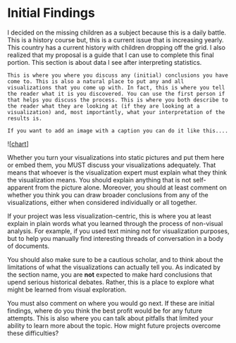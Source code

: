 # Initial Findings



I decided on the missing children as a subject because this is a daily battle. This is a history course but, this is a current issue that is increasing yearly. This country has a current history with children dropping off the grid. I also realized that my proposal is a guide that I can use to complete this final portion. 
This section is about data I see after interpreting statistics.




	This is where you where you discuss any (initial) conclusions you have come to. This is also a natural place to put any and all visualizations that you come up with. In fact, this is where you tell the reader what it is you discovered. You can use the first person if that helps you discuss the process. This is where you both describe to the reader what they are looking at (if they are looking at a visualization) and, most importantly, what your interpretation of the results is.

	If you want to add an image with a caption you can do it like this....


![[chart](https://chart-builder.data.world/?s=N4IgbgpgTgzglgewHYgFwEYA0IA2CDGAhgC6IqqgwSFT4AWaIA-IQOYRKkAmAvAFaEAthBisohAJ4AyLiUJVuPQXBjwkrALT04OLlA4a4SDcToQNAVxhSAjhegSeAZQCiAGRcBhACoBSAEwADAEAgr6BIQBiAEoA8gCyAYHCXHA01FwShPikkERUMAD6AO5wpoX4ONRIEFyFZnCsdMSFYIQ49rb2UBKFxBIADhDOAIpuIAC+2PjIAGaNaKCkxFWMABKEkAAEAJoIFltOEBxb8RBMW95mpzoA1lueNMTIWwDScFwwINiCNLeM+DgtFW2A4M1S6i+qAA2qBCh80IFsPMILpGMpVEZWLMoAhBDBiCQIN8QPRCEgajhGAAPEn9IaMQgWZ4kgBGRjQs3aVGwbDEEFYRLQSAsOBw2AAXtAEGhiFB7NgYERVqhcEZqFASTAEFBiIylRwIaw6XBhABVJBlYWi8UgbW6yJwVFca1iqZwhEYZFOtGqjFqbG4wSA-okskU1GMCR0wbE1VMlnYdnkLk4HkgPn6QXEOMisWS6Wy+UQRXKuNqmo0LU6vXxg1II0m82W2t52324iO52unDukDwl2ofze7uq7S6eawYhIITE6Z0cmUgEIPCa7D08sJmVJjmoVPpzMCoWoNsF3FFhV2suMHDqquKmv6-CGrFNiAWq0nm0Ph0+wdtvsBzQABmEdfVPUkFwjKlVVpddY0ZZltxAZNOW5EsM1Yfls1zb8QClc9UDlS8lXactb0rNc7UfOtnwbV911Nd8Wx7H9Oz-HtAM9AAWMDB0gnQuEnAkZ2EMMoKXMcVx1GMGXjJC2V3fcMMPHDWPwwsiOLUsyJvO8qI7J8X3UN8P1bPCOy7cCbQmABdH5yQsdonCGfB1NKLhTHUhomnMt0JiAA)]


Whether you turn your visualizations into static pictures and put them here or embed them, you MUST discuss your visualizations adequately. That means that whoever is the visualization expert must explain what they think the visualization means. You should explain anything that is not self-apparent from the picture alone. Moreover, you should at least comment on whether you think you can draw broader conclusions from any of the visualizations, either when considered individually or all together.

If your project was less visualization-centric, this is where you at least explain in plain words what you learned through the process of non-visual analysis. For example, if you used text mining not for visualization purposes, but to help you manually find interesting threads of conversation in a body of documents.

You should also make sure to be a cautious scholar, and to think about the limitations of what the visualizations can actually tell you. As indicated by the section name, you are **not** expected to make hard conclusions that upend serious historical debates. Rather, this is a place to explore what might be learned from visual exploration.

You must also comment on where you would go next. If these are initial findings, where do you think the best profit would be for any future attempts. This is also where you can talk about pitfalls that limited your ability to learn more about the topic. How might future projects overcome these difficulties?
